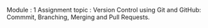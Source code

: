 Module : 1
Assignment topic : Version Control using Git and GitHub: Commmit, Branching, Merging and Pull Requests.
